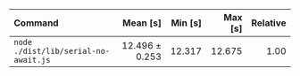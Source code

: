 | Command | Mean [s] | Min [s] | Max [s] | Relative |
|:---|---:|---:|---:|---:|
| `node ./dist/lib/serial-no-await.js` | 12.496 ± 0.253 | 12.317 | 12.675 | 1.00 |
